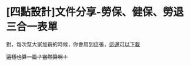 [四點設計]文件分享-勞保、健保、勞退三合一表單
======

對，每次幫大家加薪的時候，你會用到這張，[這邊可以下載](http://www.bli.gov.tw/sub.aspx?a=umSMW5tDZMI%3D)

<del>這樣也算一篇？當然算啊！</del>